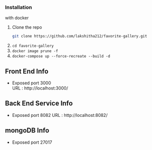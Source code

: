 ### Installation
with docker

1. Clone the repo
   ```sh
   git clone https://github.com/lakshitha212/favorite-gallery.git
   ```
2. ``` cd favorite-gallery ```
3. ``` docker image prune -f  ```
4. ``` docker-compose up --force-recreate --build -d  ```


## Front End Info

- Exposed port 3000
 </br> URL : http://localhost:3000/

## Back End Service Info

- Exposed port 8082
  URL : http://localhost:8082/

## mongoDB Info

- Exposed port 27017
